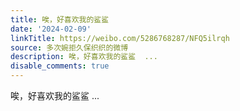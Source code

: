 ```yaml
---
title: 唉，好喜欢我的鲨鲨
date: '2024-02-09'
linkTitle: https://weibo.com/5286768287/NFQ5ilrqh
source: 多次婉拒久保织织的微博
description: 唉，好喜欢我的鲨鲨  ...
disable_comments: true
---
```

唉，好喜欢我的鲨鲨  ...